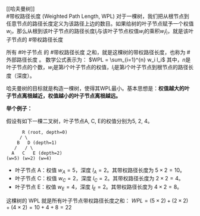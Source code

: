 [[哈夫曼树]]   
#带权路径长度 (Weighted Path Length, WPL)
对于一棵树，我们把从根节点到任意节点的路径长度定义为该路径上边的数目。如果给树的叶子节点赋予一个权值$w_i$，那么从根到该叶子节点的路径长度$l_i$与该叶子节点权值$w_i$的乘积$w_i l_i$，就是该叶子节点的 #带权路径长度     

所有 #叶子节点 的 #带权路径长度 之和，就是这棵树的带权路径长度，也称为 #外部路径长度 。
数学公式表示为：
$WPL = \sum_{i=1}^{n} w_i l_i$
其中，$n$是叶子节点的个数，$w_i$是第$i$个叶子节点的权值，$l_i$是第$i$个叶子节点到根节点的路径长度（深度）。

哈夫曼树的目标就是构造一棵树，使得其WPL最小。基本思想是：**权值越大的叶子节点离根越近，权值越小的叶子节点离根越远。** 


**举个例子：**

假设有如下一棵二叉树，叶子节点A, C, E的权值分别为5, 2, 4。

```
      R (root, depth=0)
     / \
    B   D (depth=1)
   /   / \
  A   C   E (depth=2)
(w=5) (w=2) (w=4)
```

*   叶子节点 A：权值 $w_A=5$，深度 $l_A=2$。其带权路径长度为 $5 \times 2 = 10$。
*   叶子节点 C：权值 $w_C=2$，深度 $l_C=2$。其带权路径长度为 $2 \times 2 = 4$。
*   叶子节点 E：权值 $w_E=4$，深度 $l_E=2$。其带权路径长度为 $4 \times 2 = 8$。

这棵树的 WPL 就是所有叶子节点带权路径长度之和：
$WPL = (5 \times 2) + (2 \times 2) + (4 \times 2) = 10 + 4 + 8 = 22$

